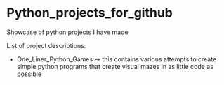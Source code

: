 # Python_projects_for_github
Showcase of python projects I have made

List of project descriptions:

- One_Liner_Python_Games -> this contains various attempts to create 
  simple python programs that create visual mazes in as little code as possible
